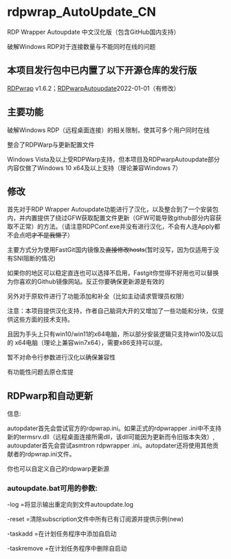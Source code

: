 # rdpwrap_AutoUpdate_CN

RDP Wrapper Autoupdate 中文汉化版（包含GitHub国内支持）

破解Windows RDP对于连接数量与不能同时在线的问题

## 本项目发行包中已内置了以下开源仓库的发行版
[RDPwrap](https://github.com/stascorp/rdpwrap/) v1.6.2；[RDPwarpAutoupdate](https://github.com/asmtron/rdpwrap)2022-01-01（有修改）

## 主要功能

破解Windows RDP（远程桌面连接）的相关限制，使其可多个用户同时在线

整合了RDPWarp与更新配置文件

Windows Vista及以上受RDPWarp支持，但本项目及RDPwarpAutoupdate部分内容仅做了Windows 10 x64及以上支持（理论兼容Windows 7）

## 修改

首先对于RDP Wrapper Autoupdate功能进行了汉化，以及整合到了一个安装包内，并内置提供了绕过GFW获取配置文件更新（GFW可能导致github部分内容获取不正常）的方法。（请注意RDPConf.exe并没有进行汉化，不会有人连Apply都不会点吧~~才不是我懒了~~）

主要方式分为使用FastGit国内镜像及~~直接修改hosts~~(暂时没写，因为仅适用于没有SNI阻断的情况)

如果你的地区可以稳定直连也可以选择不启用，Fastgit你觉得不好用也可以替换为你喜欢的Github镜像网站。反正你要确保更新源是有效的

另外对于原软件进行了功能添加和补全（比如主动请求管理员权限）

注意：本项目提供汉化支持，作者自己脑洞大开的又增加了一些功能和分块，仅提供这些方面的技术支持。

且因为手头上只有win10/win11的x64电脑，所以部分安装逻辑只支持win10及以后的
x64电脑（理论上兼容win7x64），需要x86支持可以提。

暂不对命令行参数进行汉化以确保兼容性

有功能性问题去原仓库提

## RDPwarp和自动更新

信息:

autopdater首先会尝试官方的rdpwrap.ini。如果正式的rdpwrapper .ini中不支持新的termsrv.dll（远程桌面连接所需dll，该dll可能因为更新而令旧版本失效）, autoupdater首先会尝试asmtron rdpwrapper .ini。autopdater还将使用其他贡献者的rdpwrap.ini文件。

你也可以自定义自己的rdpwarp更新源

### autoupdate.bat可用的参数:

-log =将显示输出重定向到文件autoupdate.log

-reset =清除subscription文件中所有已有订阅源并提供示例(new)

-taskadd =在计划任务程序中添加自启动

-taskremove =在计划任务程序中删除自启动